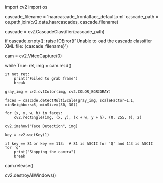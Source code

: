 
import cv2
import os

cascade_filename = 'haarcascade_frontalface_default.xml'
cascade_path = os.path.join(cv2.data.haarcascades, cascade_filename)

cascade = cv2.CascadeClassifier(cascade_path)

if cascade.empty():
    raise IOError(f"Unable to load the cascade classifier XML file: {cascade_filename}")

cam = cv2.VideoCapture(0)

while True:
    ret, img = cam.read()

    if not ret:
        print("Failed to grab frame")
        break

    gray_img = cv2.cvtColor(img, cv2.COLOR_BGR2GRAY)

    faces = cascade.detectMultiScale(gray_img, scaleFactor=1.1, minNeighbors=5, minSize=(30, 30))

    for (x, y, w, h) in faces:
        cv2.rectangle(img, (x, y), (x + w, y + h), (0, 255, 0), 2)

    cv2.imshow("Face Detection", img)

    key = cv2.waitKey(1)

    if key == 81 or key == 113:  # 81 is ASCII for 'Q' and 113 is ASCII for 'q'
        print("Stopping the camera")
        break

cam.release()

cv2.destroyAllWindows()
